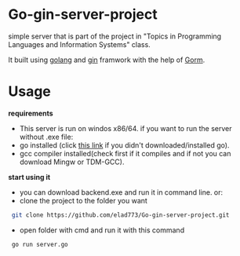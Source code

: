 # Go-gin-server-project
simple server that is part of the project in "Topics in Programming Languages and Information Systems" class.

It built using [golang](https://go.dev/) and [gin](https://github.com/gin-gonic/gin) framwork with the help of [Gorm](https://gorm.io/).
# Usage
**requirements**
- This server is run on windos x86/64.
 if you want to run the server without .exe file:
- go installed (click [this link](https://go.dev/doc/install) if you didn't downloaded/installed go).
- gcc compiler installed(check first if it compiles and if not you can download Mingw or TDM-GCC).

**start using it** 
 - you can download backend.exe and run it in command line.
 or:
 - clone the project to the folder you want
 ```bash
  git clone https://github.com/elad773/Go-gin-server-project.git 
```
 - open folder with cmd and run it with this command
 ```bash
  go run server.go 
``` 

